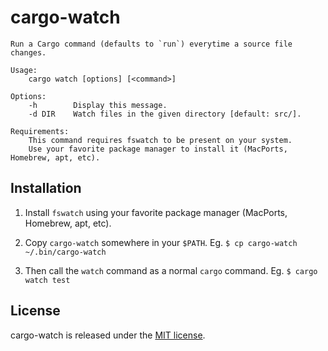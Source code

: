 
# cargo-watch

```
Run a Cargo command (defaults to `run`) everytime a source file changes.

Usage:
    cargo watch [options] [<command>]

Options:
    -h        Display this message.
    -d DIR    Watch files in the given directory [default: src/].

Requirements:
    This command requires fswatch to be present on your system.
    Use your favorite package manager to install it (MacPorts, Homebrew, apt, etc).
```

## Installation

1. Install `fswatch` using your favorite package manager (MacPorts, Homebrew, apt, etc).

2. Copy `cargo-watch` somewhere in your `$PATH`. Eg. `$ cp cargo-watch ~/.bin/cargo-watch`

3. Then call the `watch` command as a normal `cargo` command. Eg. `$ cargo watch test`

## License

cargo-watch is released under the [MIT license](http://romac.mit-license.org).

